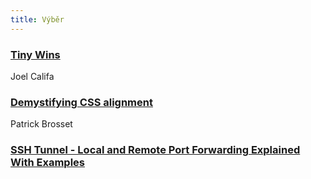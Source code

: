 ```yaml
---
title: Výběr
---
```


### [Tiny Wins](http://joelcalifa.com/blog/tiny-wins/	)
Joel Califa

### [Demystifying CSS alignment](https://medium.com/@patrickbrosset/demystifying-css-alignment-2d3ea7a02a36)
Patrick Brosset

### [SSH Tunnel - Local and Remote Port Forwarding Explained With Examples](https://blog.trackets.com/2014/05/17/ssh-tunnel-local-and-remote-port-forwarding-explained-with-examples.html)
